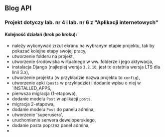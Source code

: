 ## Blog API

### Projekt dotyczy lab. nr 4 i lab. nr 6 z "Aplikacji internetowych"

#### Kolejność działań (krok po kroku):  
- należy wykonywać zrzut ekranu na wybranym etapie projektu, tak by pokazać kolejne etapy swojej pracy,  
- utworzenie folderu na projekt,  
- utworzenie środowiska wirtualnego w ww. folderze i jego aktywacja,  
- instalacja Django (najlepiej wersja `3.2.10`, jest to ostatnia wersja LTS dla linii 3.x),  
- utworzenie projektu (w przykładzie nazwa projektu to `config`),  
- utworzenie apki (`posts` w przykładzie) i dodanie wpisu o niej w `INSTALLED_APPS,  
- pierwsza migracja (1-etapowa),  
- dodanie modelu `Post` w aplikacji `posts`,  
- migracja 2-etapowa,  
- dodanie modelu `Post` do panelu admina,  
- utworzenie 'superusera',  
- uruchomienie serwera deweloperskiego,  
- dodanie posta poprzez panel admina,  
- 